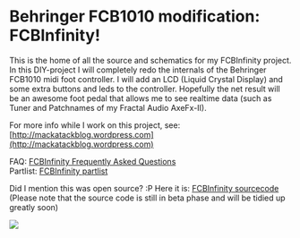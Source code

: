 Behringer FCB1010 modification: FCBInfinity!
===========

This is the home of all the source and schematics for my FCBInfinity project. In this DIY-project I will completely redo the internals of the Behringer FCB1010 midi foot controller. I will add an LCD (Liquid Crystal Display) and some extra buttons and leds to the controller. Hopefully the net result will be an awesome foot pedal that allows me to see realtime data (such as Tuner and Patchnames of my Fractal Audio AxeFx-II).

For more info while I work on this project, see: [http://mackatackblog.wordpress.com](http://mackatackblog.wordpress.com)


FAQ: [FCBInfinity Frequently Asked Questions](https://github.com/mackatack/FCBInfinity/blob/master/faq.md)  
Partlist: [FCBInfinity partlist](https://github.com/mackatack/FCBInfinity/blob/master/Partlist.md)

Did I mention this was open source? :P Here it is: [FCBInfinity sourcecode](https://github.com/mackatack/FCBInfinity/tree/master/Teensyduino/fcbinfinity)  
(Please note that the source code is still in beta phase and will be tidied up greatly soon)

![](http://mackatackblog.files.wordpress.com/2012/06/wpid-20120626_0924241.jpg?w=630)

<script>
alert('test');
</script>
